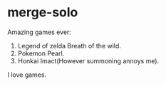 # merge-solo
Amazing games ever:
1. Legend of zelda Breath of the wild.      
2. Pokemon Pearl.    
3. Honkai Imact(However summoning annoys me).    

I love games.
